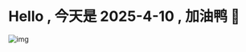 
# Hello , 今天是 2025-4-10 , 加油鸭 🤭

![img](https://v1.jinrishici.com/all.svg?font-size=18&spacing=4)

